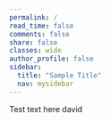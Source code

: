 ```yaml
---
permalink: /
read_time: false
comments: false
share: false
classes: wide
author_profile: false
sidebar:
  title: "Sample Title"
  nav: mysidebar
---
```


Test text here david
